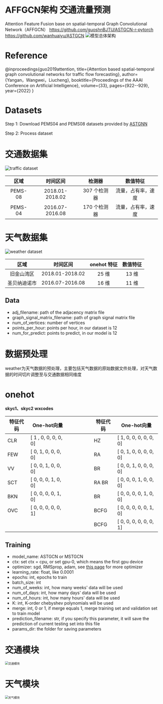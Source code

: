 # AFFGCN架构  交通流量预测
Attention Feature Fusion base on spatial-temporal Graph Convolutional Network（AFFGCN）
https://github.com/guoshnBJTU/ASTGCN-r-pytorch
https://github.com/wanhuaiyu/ASTGCN
![模型总体架构](https://raw.githubusercontent.com/yanganYNU/AFFGCN/main/paper/images/%E6%A8%A1%E5%9E%8B%E6%80%BB%E4%BD%93%E6%9E%B6%E6%9E%84.jpg)

# Reference

@inproceedings{guo2019attention,
  title={Attention based spatial-temporal graph convolutional networks for traffic flow forecasting},
  author={Yangan，Wangwei，Liucheng},
  booktitle={Proceedings of the AAAI Conference on Artificial Intelligence},
  volume={33},
  pages={922--929},
  year={2022}
}

# Datasets

Step 1: Download PEMS04 and PEMS08 datasets provided by [ASTGNN](https://github.com/guoshnBJTU/ASTGNN/tree/main/data)

Step 2: Process dataset

# 交通数据集

![traffic dataset](https://raw.githubusercontent.com/yanganYNU/AFFGCN/main/paper/images/111.jpg)

|  区域   |    时间区间     |    检测器    |      数值特征      |
| :-----: | :-------------: | :----------: | :----------------: |
| PEMS-08 | 2018.01-2018.02 | 307 个检测器 | 流量，占有率，速度 |
| PEMS-04 | 2016.07-2016.08 | 170 个检测器 | 流量，占有率，速度 |

# 天气数据集

![weather dataset](https://raw.githubusercontent.com/yanganYNU/AFFGCN/main/paper/images/21.jpg)

|     区域     |    时间区间     | onehot 特征 | 数值特征 |
| :----------: | :-------------: | :---------: | :------: |
|  旧金山湾区  | 2018.01-2018.02 |    25 维    |  13 维   |
| 圣贝纳迪诺市 | 2016.07-2016.08 |    16 维    |  11 维   |

## Data

- adj_filename: path of the adjacency matrix file
- graph_signal_matrix_filename: path of graph signal matrix file
- num_of_vertices: number of vertices
- points_per_hour: points per hour, in our dataset is 12
- num_for_predict: points to predict, in our model is 12

# 数据预处理

weather为天气数据的预处理，主要包括天气数据的原始数据文件处理，对天气数据的时间切片调整至与交通数据相同维度

# onehot

**skyc1、skyc2**                                                                                                                                       **wxcodes**

| 特征代码 | One-hot向量           | &emsp;&emsp;&emsp;&emsp; | 特征代码 | One-hot向量             |
| -------- | --------------------- | ------------------------ | -------- | ----------------------- |
| CLR      | [  1 , 0, 0, 0, 0, 0] | &emsp;&emsp;&emsp;&emsp; | HZ       | [  1, 0, 0, 0, 0, 0, 0] |
| FEW      | [  0, 1, 0, 0, 0, 0]  | &emsp;&emsp;&emsp;&emsp; | RA       | [  0, 1, 0, 0, 0, 0, 0] |
| VV       | [  0, 0, 1, 0, 0, 0]  | &emsp;&emsp;&emsp;&emsp; | BR       | [  0, 0, 1, 0, 0, 0, 0] |
| SCT      | [  0, 0, 0, 1, 0, 0]  | &emsp;&emsp;&emsp;&emsp; | RA BR    | [  0, 0, 0, 1, 0, 0, 0] |
| BKN      | [  0, 0, 0, 0, 1, 0]  | &emsp;&emsp;&emsp;&emsp; | BR       | [  0, 0, 0, 0, 1, 0, 0] |
| OVC      | [  0, 0, 0, 0, 0, 1]  | &emsp;&emsp;&emsp;&emsp; | BCFG     | [  0, 0, 0, 0, 0, 1, 0] |
|          |                       | &emsp;&emsp;&emsp;&emsp; | BCFG     | [  0, 0, 0, 0, 0, 0, 1] |

## Training

- model_name: ASTGCN or MSTGCN
- ctx: set ctx = cpu, or set gpu-0, which means the first gpu device
- optimizer: sgd, RMSprop, adam, see [this page](https://mxnet.incubator.apache.org/api/python/optimization/optimization.html#the-mxnet-optimizer-package) for more optimizer
- learning_rate: float, like 0.0001
- epochs: int, epochs to train
- batch_size: int
- num_of_weeks: int, how many weeks' data will be used
- num_of_days: int, how many days' data will be used
- num_of_hours: int, how many hours' data will be used
- K: int, K-order chebyshev polynomials will be used
- merge: int, 0 or 1, if merge equals 1, merge training set and validation set to train model
- prediction_filename: str, if you specify this parameter, it will save the prediction of current testing set into this file
- params_dir: the folder for saving parameters

# 交通模块

<img src="https://raw.githubusercontent.com/yanganYNU/AFFGCN/main/paper/images/%E4%BA%A4%E9%80%9A%E6%A8%A1%E5%9D%97.jpg" alt="交通模块" style="zoom: 67%;" />

# 天气模块

<img src="https://raw.githubusercontent.com/yanganYNU/AFFGCN/main/paper/images/%E5%A4%A9%E6%B0%94%E6%A8%A1%E5%9D%97.jpg" alt="天气模块" style="zoom: 67%;" />

